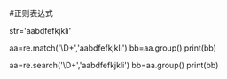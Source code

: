 #正则表达式

str='aabdfefkjkli'

aa=re.match('\D+','aabdfefkjkli')
bb=aa.group()
print(bb)

aa=re.search('\D+','aabdfefkjkli')
bb=aa.group()
print(bb)

